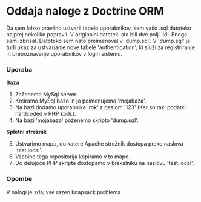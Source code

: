<h1>Oddaja naloge z Doctrine ORM</h1>

Da sem lahko pravilno ustvaril tabelo uporabnikov, sem vašo .sql datoteko najprej nekoliko popravil. 
V originalni datoteki sta bili dve polji 'id'. Enega sem izbrisal. Datoteko sem nato preimenoval v 'dump.sql'.
V 'dump.sql' je tudi ukaz za ustvarjanje nove tabele 'authentication', ki služi za registriranje in prepoznavanje
uporabnikov v login sistemu.

<h3>Uporaba</h3>

<strong>Baza</strong>

1. Zaženemo MySql server.
2. Kreiramo MySql bazo in jo poimenujemo 'mojabaza'.
3. Na bazi dodamo uporabnika 'rok' z geslom '123' (Ker so taki podatki hardcoded v PHP kodi.).
4. Na bazi 'mojabaza' poženemo skripto 'dump.sql'.

<strong>Spletni strežnik</strong>

5. Ustvarimo mapo, do katere Apache strežnik dostopa preko naslova 'test.local'.
6. Vsebino tega repositorija kopiramo v to mapo.
7. Do delujoče PHP skripte dostopamo v brskalniku na naslovu 'test.local'.

<h3>Opombe</h3>

V nalogi je zdaj vse razen knapsack problema.
